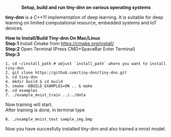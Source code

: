 <p align="center"><b>Setup, build and run tiny-dnn on various operating systems</b><p align="center">

<b>tiny-dnn</b> is a C++11 implementation of deep learning. It is suitable for deep learning on limited computational resource, embedded systems and IoT devices.


<b>How to Install/Build Tiny-dnn On Mac/Linux</b>  
<b>Step:1</b> Install Cmake from https://cmake.org/install/  
<b>Step:2</b> Open Terminal (Press CMD+SpaceBar Enter Terminal)    
<b>Step:3</b>
```
1. cd ~/install_path # adjust `install_path` where you want to install tiny-dnn
2. git clone https://github.com/tiny-dnn/tiny-dnn.git  
3. cd tiny-dnn  
4. mkdir build & cd build   
5. cmake -DBUILD_EXAMPLES=ON .. & make  
6. cd examples   
7. ./example_mnist_train ../../data  
```
Now training will start.  
After training is done, in terminal type  
```
8. ./example_mnist_test sample_img.bmp   
```
Now you have succesfully installed tiny-dnn and also trained a mnist model.  



